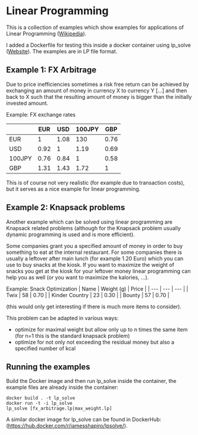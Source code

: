 # Linear Programming

This is a collection of examples which show examples for applications of Linear Programming ([Wikipedia](https://en.wikipedia.org/wiki/Linear_programming)).

I added a Dockerfile for testing this inside a docker container using lp_solve ([Website](http://lpsolve.sourceforge.net)). The examples are in LP file format.

## Example 1: FX Arbitrage

Due to price inefficiencies sometimes a risk free return can be achieved by exchanging an amount of money in currency X to currency Y [...] and then back to X such that the resulting amount of money is bigger than the initially invested amount.

Example: FX exchange rates

|     | EUR | USD | 100JPY | GBP  |
|---  |---  | --- | --- | ---  | 
| EUR | 1   | 1.08| 130 | 0.76 | 
| USD | 0.92|  1  | 1.19 | 0.69 |
| 100JPY | 0.76 |0.84 |  1 | 0.58 |
| GBP | 1.31 | 1.43 | 1.72 | 1 |

This is of course not very realistic (for example due to transaction costs), but it serves as a nice example for linear programming.

## Example 2: Knapsack problems
Another example which can be solved using linear programming are Knapsack related problems (although for the Knapsack problem usually dynamic programming is used and is more efficient).

Some companies grant you a specified amount of money in order to buy something to eat at the internal restaurant. For some companies there is usually a leftover after main lunch (for example 1.20 Euro) which you can use to buy snacks at the kiosk.  If you want to maximize the weight of snacks you get at the kiosk for your leftover money linear programming can help you as well (or you want to maximize the kalories, ...).

Example: Snack Optimization
| Name  | Weight (g) | Price | 
| --- | --- | --- |
| Twix | 58 | 0.70 |
| Kinder Country | 23 | 0.30 |
| Bounty | 57 | 0.70  |

(this would only get interesting if there is much more items to consider).

This problem can be adapted in various ways:
* optimize for maximal weight but allow only up to n times the same item (for n=1 this is the standard knapsack problem)
* optimize for not only not exceeding the residual money but also a specified number of kcal


## Running the examples

Build the Docker image and then run lp_solve inside the container, the example files are already inside the container:

    docker build . -t lp_solve
    docker run -t -i lp_solve
    lp_solve [fx_arbitrage.lp|max_weight.lp]

A similar docker image for lp_solve can be found in DockerHub: (https://hub.docker.com/r/jamesshapiro/lpsolve/).
